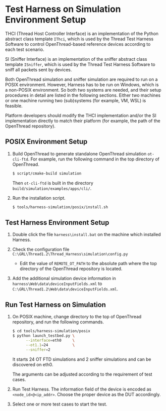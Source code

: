 # Test Harness on Simulation Environment Setup

THCI (Thread Host Controller Interface) is an implementation of the Python abstract class template `IThci`, which is used by the Thread Test Harness Software to control OpenThread-based reference devices according to each test scenario.

SI (Sniffer Interface) is an implementation of the sniffer abstract class template `ISniffer`, which is used by the Thread Test Harness Software to sniff all packets sent by devices.

Both OpenThread simulation and sniffer simulation are required to run on a POSIX environment. However, Harness has to be run on Windows, which is a non-POSIX environment. So both two systems are needed, and their setup procedures in detail are listed in the following sections. Either two machines or one machine running two (sub)systems (for example, VM, WSL) is feasible.

Platform developers should modify the THCI implementation and/or the SI implementation directly to match their platform (for example, the path of the OpenThread repository).

## POSIX Environment Setup

1. Build OpenThread to generate standalone OpenThread simulation `ot-cli-ftd`. For example, run the following command in the top directory of OpenThread.

   ```bash
   $ script/cmake-build simulation
   ```

   Then `ot-cli-ftd` is built in the directory `build/simulation/examples/apps/cli/`.

2. Run the installation script.

   ```bash
   $ tools/harness-simulation/posix/install.sh
   ```

## Test Harness Environment Setup

1. Double click the file `harness\install.bat` on the machine which installed Harness.

2. Check the configuration file `C:\GRL\Thread1.2\Thread_Harness\simulation\config.py`

   - Edit the value of `REMOTE_OT_PATH` to the absolute path where the top directory of the OpenThread repository is located.

3. Add the additional simulation device information in `harness\Web\data\deviceInputFields.xml` to `C:\GRL\Thread1.2\Web\data\deviceInputFields.xml`.

## Run Test Harness on Simulation

1. On POSIX machine, change directory to the top of OpenThread repository, and run the following commands.

   ```bash
   $ cd tools/harness-simulation/posix
   $ python launch_testbed.py \
         --interface=eth0     \
         --ot1.1=24           \
         --sniffer=2
   ```

   It starts 24 OT FTD simulations and 2 sniffer simulations and can be discovered on eth0.

   The arguments can be adjusted according to the requirement of test cases.

2. Run Test Harness. The information field of the device is encoded as `<node_id>@<ip_addr>`. Choose the proper device as the DUT accordingly.

3. Select one or more test cases to start the test.

